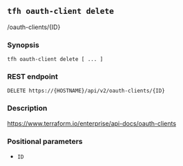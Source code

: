 ## `tfh oauth-client delete`

/oauth-clients/{ID}

### Synopsis

    tfh oauth-client delete [ ... ]

### REST endpoint

    DELETE https://{HOSTNAME}/api/v2/oauth-clients/{ID}

### Description

https://www.terraform.io/enterprise/api-docs/oauth-clients

### Positional parameters

* `ID`

